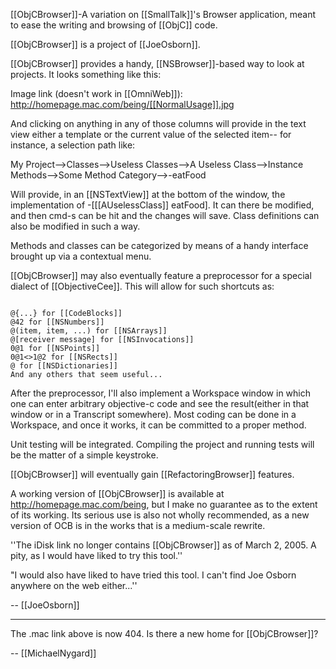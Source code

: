 [[ObjCBrowser]]-A variation on [[SmallTalk]]'s Browser application, meant to ease the writing and browsing of [[ObjC]] code.  

[[ObjCBrowser]] is a project of [[JoeOsborn]].  

[[ObjCBrowser]] provides a handy, [[NSBrowser]]-based way to look at projects.  It looks something like this:

Image link (doesn't work in [[OmniWeb]]): http://homepage.mac.com/being/[[NormalUsage]].jpg

And clicking on anything in any of those columns will provide in the text view either a template or the current value of the selected item-- for instance, a selection path like: 

My Project-->Classes-->Useless Classes-->A Useless Class-->Instance Methods-->Some Method Category-->-eatFood

Will provide, in an [[NSTextView]] at the bottom of the window, the implementation of -[[[AUselessClass]] eatFood].  It can there be modified, and then cmd-s can be hit and the changes will save.  Class definitions can also be modified in such a way. 

Methods and classes can be categorized by means of a handy interface brought up via a contextual menu.

[[ObjCBrowser]] may also eventually feature a preprocessor for a special dialect of [[ObjectiveCee]].  This will allow for such shortcuts as:

<code>
@{...} for [[CodeBlocks]]
@42 for [[NSNumbers]]
@(item, item, ...) for [[NSArrays]]
@[receiver message] for [[NSInvocations]]
0@1 for [[NSPoints]]
0@1<>1@2 for [[NSRects]]
@<key=value, ...> for [[NSDictionaries]]
And any others that seem useful...
</code>

After the preprocessor, I'll also implement a Workspace window in which one can enter arbitrary objective-c code and see the result(either in that window or in a Transcript somewhere).  Most coding can be done in a Workspace, and once it works, it can be committed to a proper method.  

Unit testing will be integrated.  Compiling the project and running tests will be the matter of a simple keystroke.

[[ObjCBrowser]] will eventually gain [[RefactoringBrowser]] features.

A working version of [[ObjCBrowser]] is available at http://homepage.mac.com/being, but I make no guarantee as to the extent of its working.  Its serious use is also not wholly recommended, as a new version of OCB is in the works that is a medium-scale rewrite.

''The iDisk link no longer contains [[ObjCBrowser]] as of March 2, 2005.  A pity, as I would have liked to try this tool.''

"I would also have liked to have tried this tool. I can't find Joe Osborn anywhere on the web either...''

-- [[JoeOsborn]]

---

The .mac link above is now 404.  Is there a new home for [[ObjCBrowser]]?

-- [[MichaelNygard]]